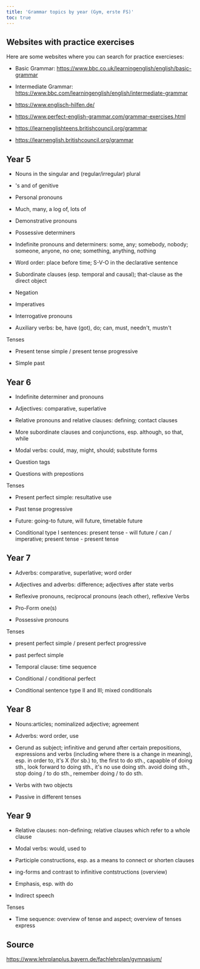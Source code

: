 ```yaml
---
title: 'Grammar topics by year (Gym, erste FS)'
toc: true
---
```


## Websites with practice exercises

Here are some websites where you can search for practice exercieses:

- Basic Grammar: <https://www.bbc.co.uk/learningenglish/english/basic-grammar>

- Intermediate Grammar: <https://www.bbc.com/learningenglish/english/intermediate-grammar>

- <https://www.englisch-hilfen.de/>

- <https://www.perfect-english-grammar.com/grammar-exercises.html>

- <https://learnenglishteens.britishcouncil.org/grammar>

- <https://learnenglish.britishcouncil.org/grammar>

## Year 5

- Nouns in the singular and (regular/irregular) plural

- 's and of genitive

- Personal pronouns

- Much, many, a log of, lots of

- Demonstrative pronouns

- Possessive determiners

- Indefinite pronouns and determiners: some, any; somebody, nobody; someone, anyone, no one; something, anything, nothing

- Word order: place before time; S-V-O in the declarative sentence

- Subordinate clauses (esp. temporal and causal); that-clause as the direct object

- Negation

- Imperatives

- Interrogative pronouns

- Auxiliary verbs: be, have (got), do; can, must, needn't, mustn't

Tenses

- Present tense simple / present tense progressive

- Simple past

## Year 6

- Indefinite determiner and pronouns

- Adjectives: comparative, superlative

- Relative pronouns and relative clauses: defining; contact clauses

- More subordinate clauses and conjunctions, esp. although, so that, while

- Modal verbs: could, may, might, should; substitute forms

- Question tags

- Questions with prepostions

Tenses

- Present perfect simple: resultative use

- Past tense progressive

- Future: going-to future, will future, timetable future

- Conditional type I sentences: present tense - will future / can / imperative; present tense - present tense

## Year 7

- Adverbs: comparative, superlative; word order

- Adjectives and adverbs: difference; adjectives after state verbs

- Reflexive pronouns, reciprocal pronouns (each other), reflexive Verbs

- Pro-Form one(s)

- Possessive pronouns

Tenses

- present perfect simple / present perfect progressive

- past perfect simple

- Temporal clause: time sequence

- Conditional / conditional perfect

- Conditional sentence type II and III; mixed conditionals

## Year 8

- Nouns:articles; nominalized adjective; agreement

- Adverbs: word order, use

- Gerund as subject; infinitive and gerund after certain prepositions, expressions and verbs (including where there is a change in meaning), esp. in order to, it's X (for sb.) to, the first to do sth., capapble of doing sth., look forward to doing sth., it's no use doing sth. avoid doing sth., stop doing / to do sth., remember doing / to do sth.

- Verbs with two objects

- Passive in different tenses

## Year 9

- Relative clauses: non-defining; relative clauses which refer to a whole clause

- Modal verbs: would, used to

- Participle constructions, esp. as a means to connect or shorten clauses

- ing-forms and contrast to infinitive contstructions (overview)

- Emphasis, esp. with do

- Indirect speech

Tenses

- Time sequence: overview of tense and aspect; overview of tenses express

## Source

<https://www.lehrplanplus.bayern.de/fachlehrplan/gymnasium/>
